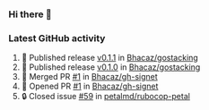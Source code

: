 ### Hi there 👋


### Latest GitHub activity
<!--START_SECTION:activity-->
1. 🚀 Published release [v0.1.1](https://github.com/Bhacaz/gostacking/releases/tag/v0.1.1) in [Bhacaz/gostacking](https://github.com/Bhacaz/gostacking)
2. 🚀 Published release [v0.1.0](https://github.com/Bhacaz/gostacking/releases/tag/v0.1.0) in [Bhacaz/gostacking](https://github.com/Bhacaz/gostacking)
3. 🎉 Merged PR [#1](https://github.com/Bhacaz/gh-signet/pull/1) in [Bhacaz/gh-signet](https://github.com/Bhacaz/gh-signet)
4. 💪 Opened PR [#1](https://github.com/Bhacaz/gh-signet/pull/1) in [Bhacaz/gh-signet](https://github.com/Bhacaz/gh-signet)
5. 🔒 Closed issue [#59](https://github.com/petalmd/rubocop-petal/issues/59) in [petalmd/rubocop-petal](https://github.com/petalmd/rubocop-petal)
<!--END_SECTION:activity-->

<!--
**Bhacaz/bhacaz** is a ✨ _special_ ✨ repository because its `README.md` (this file) appears on your GitHub profile.

Here are some ideas to get you started:

- 🔭 I’m currently working on ...
- 🌱 I’m currently learning ...
- 👯 I’m looking to collaborate on ...
- 🤔 I’m looking for help with ...
- 💬 Ask me about ...
- 📫 How to reach me: ...
- 😄 Pronouns: ...
- ⚡ Fun fact: ...
-->
